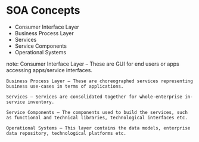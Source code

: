 # SOA Concepts

* Consumer Interface Layer
* Business Process Layer
* Services
* Service Components
* Operational Systems

note:
    Consumer Interface Layer – These are GUI for end users or apps accessing apps/service interfaces.

    Business Process Layer – These are choreographed services representing business use-cases in terms of applications.

    Services – Services are consolidated together for whole-enterprise in-service inventory.

    Service Components – The components used to build the services, such as functional and technical libraries, technological interfaces etc.

    Operational Systems – This layer contains the data models, enterprise data repository, technological platforms etc.
